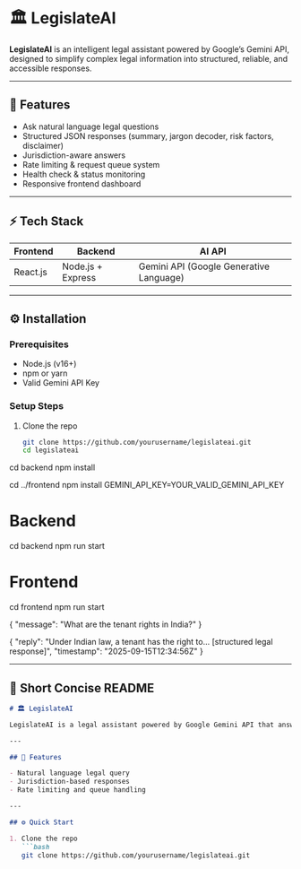 # 🏛️ LegislateAI

**LegislateAI** is an intelligent legal assistant powered by Google’s Gemini API, designed to simplify complex legal information into structured, reliable, and accessible responses.

---

## 🚀 Features

- Ask natural language legal questions
- Structured JSON responses (summary, jargon decoder, risk factors, disclaimer)
- Jurisdiction-aware answers
- Rate limiting & request queue system
- Health check & status monitoring
- Responsive frontend dashboard

---

## ⚡ Tech Stack

| Frontend | Backend | AI API |
|----------|---------|--------|
| React.js | Node.js + Express | Gemini API (Google Generative Language) |

---

## ⚙️ Installation

### Prerequisites

- Node.js (v16+)
- npm or yarn
- Valid Gemini API Key

### Setup Steps

1. Clone the repo  
   ```bash
   git clone https://github.com/yourusername/legislateai.git
   cd legislateai
cd backend
npm install

cd ../frontend
npm install
GEMINI_API_KEY=YOUR_VALID_GEMINI_API_KEY
# Backend
cd backend
npm run start

# Frontend
cd frontend
npm run start

{
  "message": "What are the tenant rights in India?"
}

{
  "reply": "Under Indian law, a tenant has the right to... [structured legal response]",
  "timestamp": "2025-09-15T12:34:56Z"
}


---

## 📝 Short Concise README

```markdown
# 🏛️ LegislateAI

LegislateAI is a legal assistant powered by Google Gemini API that answers legal questions in a structured JSON format.

---

## 🚀 Features

- Natural language legal query
- Jurisdiction-based responses
- Rate limiting and queue handling

---

## ⚙️ Quick Start

1. Clone the repo  
   ```bash
   git clone https://github.com/yourusername/legislateai.git


